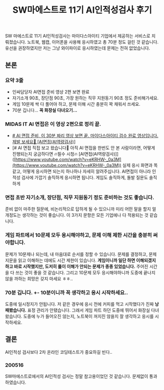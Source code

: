 ﻿---
title:  "SW마에스트로 11기 AI인적성검사 후기"
excerpt: "마이다스아이티 제공 AI인적성검사 응시 후기입니다."
toc: true
toc_sticky: true

categories:
  - 기타
tags:
  - 취업준비
  - SW마에스트로
last_modified_at: 2020-04-25TO00:30:00+09:00
---

SW 마에스트로 11기 AI인적성검사는 마이다스아이티 기업에서 제공하는 서비스로 치뤄졌습니다. 노트북, 웹캡, 이어폰을 사용해 응시하였고 총 70분 정도 걸린 것 같습니다. 유선을 권장하였지만 저는 그냥 와이파이로 응시하였는데 문제는 전혀 없었습니다.

## 본론

### 요약 3줄 
- 인싸담당자 AI면접 준비 영상 2편 보면 완료
- 자기소개 90초, 장단점 90초, 가장 원하는 직무 지원동기 90초 정도 준비해가세요.
- 게임 10문제 싹 다 풀어야 하고, 문제 이해 시간 충분히 꽉 채워서 쓰세요.
- 70분 깁니다... **꼭 화장실 다녀오기...**


### MIDAS IT AI 면접은 이 영상 2편으로 정리 끝.
- [# AI 면접 준비, 이 30분 짜리 영상 보면 끝. 마이다스아이티 검수 완료 영상입니다. 제발 보세요🙏 [AI면접(AI역량검사)]](https://youtu.be/6EB9lEr2kC0)
- [# AI 면접 직접 보고 왔습니다💪 아직 AI 면접을 한번도 안 본 사람이라면, 어떻게 진행되는지 궁금하다면 🔥필수 시청🔥 [AI면접(AI역량검사)]]
([https://www.youtube.com/watch?v=eKRHW-_0a3M](https://www.youtube.com/watch?v=eKRHW-_0a3M))
    실제 응시 화면과 똑같고, 어떻게 응시하면 되는지 하나하나 자세히 알려주십니다.
    AI면접이 아니라 인적성 검사에 가깝기 솔직하게 응시하면 됩니다.
    게임도 솔직하게, 돌발 질문도 솔직하게

### 면접 초반 자기소개, 장단점, 직무 지원동기 정도 준비하는 것도 좋습니다.
준비 없이 마주한 질문에, 비논리적으로 답하게 될 수 있으니까 미리 어떤 말을 할지 얼개정도는 생각하는 것이 좋습니다. 이 3가지 문항은 모든 기업에나 다 적용되는 것 같습니다.

### 게임 파트에서 10문제 모두 응시해야하고, 문제 이해 제한 시간을 충분히 써야합니다.
문제가 10문제나 되는데, 내 마음대로 순서를 정할 수 있습니다. 문제를 결정하고, 문제 지문을 읽고 이해하는 데에도 시간 제한이 있습니다. **게임이니까 일단 하면 이해되겠지 하고 바로 시작했지만, 도저히 룰이 이해가 안되는 문제가 종종 있었습니다.** 주어진 시간을 다 쓰는 것이 좋을 것 같습니다. 그리고 10문제 모두 응시해야하니까 도중에 끝나지 않을 까하는 희망은 갖지 마세요 ㅎㅎ..

### 70분 깁니다. +- 10분이니까 꼭 생각하고 응시 시작하세요..
도중에 일시정지가 안됩니다. 저 같은 경우에 응시 전에 커피를 먹고 시작했다가 진짜 **낭패봤습니다.** 표정 관리가 안됐습니다. 그래서 게임 파트 하던 도중에 뛰어서 화장실 다녀왔습니다. 도중에 누가 들어오진 않는지, 노트북이 꺼지진 않을지 잘 생각하고 응시를 시작하세요.

## 결론 
AI인적성 검사보다 2차 온라인 코딩테스트가 중요하길 빈다..

### 200516
SW마에스트로에서의 AI인적성 검사는 정말 참고용이었던 것 같습니다. 문제없이 통과하였습니다.